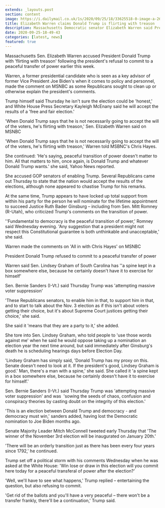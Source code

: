 ```yaml
---
extends: _layouts.post
section: content
image: https://i.dailymail.co.uk/1s/2020/09/25/18/33625518-0-image-a-26_1601055208814.jpg 
title: Elizabeth Warren claims Donald Trump is flirting with treason 
description: Massachusetts Democratic senator Elizabeth Warren said President Donald Trump is not necessarily going to accept the will of the voters and was flirting with treason. 
date: 2020-09-25-18-49-43 
categories: [latest, news] 
featured: true 
--- 
```

Massachusetts Sen. Elizabeth Warren accused President Donald Trump with 'flirting with treason' following the president's refusal to commit to a peaceful transfer of power earlier this week.

Warren, a former presidential candidate who is seen as a key advisor of former Vice President Joe Biden's when it comes to policy and personnel, made the comment on MSNBC as some Republicans sought to clean up or otherwise explain the president's comments.

Trump himself said Thursday he isn't sure the election could be 'honest,' and White House Press Secretary Kayleigh McEnany said he will accept the results of a 'free and fair election.'

'When Donald Trump says that he is not necessarily going to accept the will of the voters, he's flirting with treason,' Sen. Elizabeth Warren said on MSNBC

'When Donald Trump says that he is not necessarily going to accept the will of the voters, he's flirting with treason,' Warren told MSBNC's Chris Hayes. 

She continued: 'He's saying, peaceful transition of power doesn't matter to him. All that matters to him, once again, is Donald Trump and whatever Donald Trump wants.' she said, Yahoo News reported.

She accused GOP senators of enabling Trump. Several Republicans came out Thursday to state that the nation would accept the results of the elections, although none appeared to chastise Trump for his remarks. 

At the same time, Trump appears to have locked up total support from within his party for the person he will nominate for the lifetime appointment to succeed Justice Ruth Bader Ginsburg – including from Sen. Mitt Romney (R-Utah), who criticized Trump's comments on the transition of power. 

''Fundamental to democracy is the peaceful transition of power,' Romney said Wednesday evening. 'Any suggestion that a president might not respect this Constitutional guarantee is both unthinkable and unacceptable,' she said. 

Warren made the comments on 'All in with Chris Hayes' on MSNBC

President Donald Trump refused to commit to a peaceful transfer of power

Warren said Sen. Lindsey Graham of South Carolina has ''a spine kept in a box somewhere else, because he certainly doesn't have it to exercise for himself'

Sen. Bernie Sanders (I-Vt.) said Thursday Trump was 'attempting massive voter suppression'

'These Republicans senators, to enable him in that, to support him in that, and to start to talk about the Nov. 3 election as if this isn't about voters getting their choice, but it's about Supreme Court justices getting their choice,' she said.

She said it 'means that they are a party to it,' she added.

She tore into Sen. Lindsey Graham, who told people to 'use those words against me' when he said he would oppose taking up a nomination an election year the next time around, but said immediately after Ginsburg's death he is scheduling hearings days before Election Day.

'Lindsey Graham has simply said, 'Donald Trump has my proxy on this. Senate doesn't need to look at it. If the president's good, Lindsey Graham is good.' Man, there's a man with a spine,' she said. She called it 'a spine kept in a box somewhere else, because he certainly doesn't have it to exercise for himself.' 

Sen. Bernie Sanders (I-Vt.) said Thursday Trump was 'attempting massive voter suppression' and was  'sowing the seeds of chaos, confusion and conspiracy theories by casting doubt on the integrity of this election.'

'This is an election between Donald Trump and democracy - and democracy must win,' sanders added, having lost the Democratic nomination to Joe Biden months ago. 

Senate Majority Leader Mitch McConnell tweeted early Thursday that 'The winner of the November 3rd election will be inaugurated on January 20th.'

'There will be an orderly transition just as there has been every four years since 1792,' he continued. 

Trump set off a political storm with his comments Wednesday when he was asked at the White House: 'Win lose or draw in this election will you commit here today for a peaceful transferal of power after the election?' 

'Well, we'll have to see what happens,' Trump replied – entertaining the question, but also refusing to commit. 

'Get rid of the ballots and you'll have a very peaceful – there won't be a transfer frankly, there'll be a continuation,' Trump said. 


